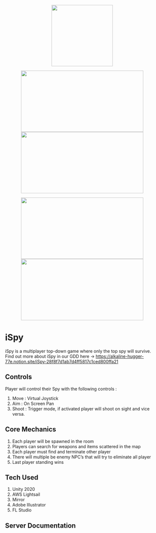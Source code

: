 <p align="center">
  <img width="200" height="200" src="https://i.postimg.cc/QCh678ZM/Icon.png)](https://postimg.cc/FdCg5QRt">
</p>

<p align="center">
  <img width="400" height="200" src="https://s3.us-west-2.amazonaws.com/secure.notion-static.com/3c0bc954-97ec-4052-b034-8549d285d2c1/Untitled.png?X-Amz-Algorithm=AWS4-HMAC-SHA256&X-Amz-Content-Sha256=UNSIGNED-PAYLOAD&X-Amz-Credential=AKIAT73L2G45EIPT3X45%2F20220602%2Fus-west-2%2Fs3%2Faws4_request&X-Amz-Date=20220602T225124Z&X-Amz-Expires=86400&X-Amz-Signature=404e4e1d1144307e44cc2f419bce5464b998274524e7a68fe6ade089eaf2ef7c&X-Amz-SignedHeaders=host&response-content-disposition=filename%20%3D%22Untitled.png%22&x-id=GetObject">

  <img width="400" height="200" src="https://s3.us-west-2.amazonaws.com/secure.notion-static.com/c694da70-4f92-4993-afa1-748c299d0ea2/Untitled.png?X-Amz-Algorithm=AWS4-HMAC-SHA256&X-Amz-Content-Sha256=UNSIGNED-PAYLOAD&X-Amz-Credential=AKIAT73L2G45EIPT3X45%2F20220602%2Fus-west-2%2Fs3%2Faws4_request&X-Amz-Date=20220602T225313Z&X-Amz-Expires=86400&X-Amz-Signature=a53945957fec962bec079ff65d06e6ba7ffecd06b2de513a31b2dd5d4cbe3e60&X-Amz-SignedHeaders=host&response-content-disposition=filename%20%3D%22Untitled.png%22&x-id=GetObject">
</p>

<p align="center">
  <img width="400" height="200" src="https://s3.us-west-2.amazonaws.com/secure.notion-static.com/c7818730-0caf-4f8e-8573-9a64e31f908a/Untitled.png?X-Amz-Algorithm=AWS4-HMAC-SHA256&X-Amz-Content-Sha256=UNSIGNED-PAYLOAD&X-Amz-Credential=AKIAT73L2G45EIPT3X45%2F20220602%2Fus-west-2%2Fs3%2Faws4_request&X-Amz-Date=20220602T225619Z&X-Amz-Expires=86400&X-Amz-Signature=93dbf3d69ef65e36e01838f5b0bdc01cbd92aac76faefb4df4263fe4c6f780b7&X-Amz-SignedHeaders=host&response-content-disposition=filename%20%3D%22Untitled.png%22&x-id=GetObject">

  <img width="400" height="200" src="https://s3.us-west-2.amazonaws.com/secure.notion-static.com/aa26aa0c-bd82-4793-935c-09c5278f7bf7/Untitled.png?X-Amz-Algorithm=AWS4-HMAC-SHA256&X-Amz-Content-Sha256=UNSIGNED-PAYLOAD&X-Amz-Credential=AKIAT73L2G45EIPT3X45%2F20220602%2Fus-west-2%2Fs3%2Faws4_request&X-Amz-Date=20220602T225648Z&X-Amz-Expires=86400&X-Amz-Signature=bb784c9757263c2a18b8dd5a88207863c4c1bd8bc9fb75df8b2d2e21aff226e9&X-Amz-SignedHeaders=host&response-content-disposition=filename%20%3D%22Untitled.png%22&x-id=GetObject">
</p>

# iSpy
iSpy is a multiplayer top-down game where only the top spy will survive. Find out more about iSpy in our GDD here ->
https://alkaline-hugger-77e.notion.site/iSpy-28f8f7d1ab7d4ff5817c1ced800ffa21

## Controls
Player will control their Spy with the following controls :

1. Move : Virtual Joystick
2. Aim : On Screen Pan
3. Shoot : Trigger mode, if activated player will shoot on sight and vice versa.

## Core Mechanics
1. Each player will be spawned in the room
2. Players can search for weapons and items scattered in the map
3. Each player must find and terminate other player
4. There will multiple be enemy NPC’s that will try to eliminate all player
5. Last player standing wins

## Tech Used
1. Unity 2020
2. AWS Lightsail
3. Mirror
4. Adobe Illustrator
5. FL Studio


## Server Documentation
